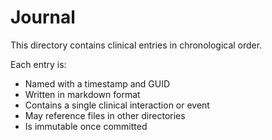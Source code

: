 # Journal

This directory contains clinical entries in chronological order.

Each entry is:

- Named with a timestamp and GUID
- Written in markdown format
- Contains a single clinical interaction or event
- May reference files in other directories
- Is immutable once committed
